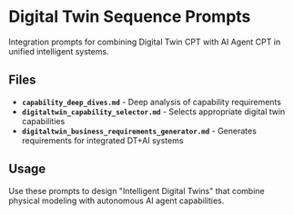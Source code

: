 # Digital Twin Sequence Prompts

Integration prompts for combining Digital Twin CPT with AI Agent CPT in unified intelligent systems.

## Files

- **`capability_deep_dives.md`** - Deep analysis of capability requirements
- **`digitaltwin_capability_selector.md`** - Selects appropriate digital twin capabilities
- **`digitaltwin_business_requirements_generator.md`** - Generates requirements for integrated DT+AI systems

## Usage

Use these prompts to design "Intelligent Digital Twins" that combine physical modeling with autonomous AI agent capabilities.
